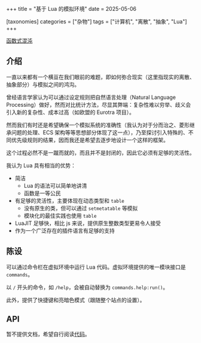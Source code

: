 +++
title = "基于 Lua 的模拟环境"
date = 2025-05-06

[taxonomies]
categories = ["杂物"]
tags = ["计算机", "离散", "抽象", "Lua"]
+++

[函数式混沌](/chaos/)

## 介绍
一直以来都有一个横亘在我们眼前的难题，即如何弥合现实（这里指现实的离散、抽象部分）与模拟之间的鸿沟。

曾经语言学家认为可以通过设定规则把自然语言处理（Natural Language Processing）做好，然而对比统计方法，尽显其弊端：复杂性难以穷举、歧义会引入新的复杂性、成本过高（如欧盟的 Eurotra 项目）。

然而我们有时还是希望确保一个模拟系统的准确性（我认为对于分而治之、菱形继承问题的处理、ECS 架构等等思想部分体现了这一点），乃至探讨引入特殊的、不同优先级规则的结果，因而我还是希望去逐步地设计一个这样的框架。

这个过程必然不是一蹴而就的，而且并不是封闭的，因此它必须有足够的灵活性。

我认为 Lua 具有相当的优势：
- 简洁
	- Lua 的语法可以简单地讲清
	- 函数是一等公民
- 有足够的灵活性，主要体现在动态类型和 `table`
	- 没有原生的类，但可以通过 `setmetatable` 等模拟
	- 模块化的最佳实践也使用 `table`
- LuaJIT 足够快，相比 js 来说，提供原生整数类型更易令人接受
- 作为一个广泛存在的插件语言有足够的支持

## 陈设
可以通过命令栏在虚拟环境中运行 Lua 代码。虚拟环境提供的唯一模块接口是 `commands`。

以 `/` 开头的命令，如 `/help`，会被自动替换为 `commands.help:run()`。

此外，提供了快捷键和亮暗色模式（跟随整个站点的设置）。

## API
暂不提供文档，希望自行阅读[代码](https://github.com/Rratic/rratic.github.io/tree/main/static/chaos)。
